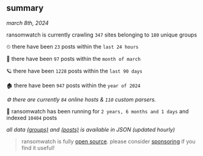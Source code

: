 
## summary
_march 8th, 2024_

ransomwatch is currently crawling `347` sites belonging to `180` unique groups

⏲ there have been `23` posts within the `last 24 hours`

🦈 there have been `97` posts within the `month of march`

🪐 there have been `1228` posts within the `last 90 days`

🏚 there have been `947` posts within the `year of 2024`

_⚙️ there are currently `84` online hosts & `110` custom parsers._

🦕 ransomwatch has been running for `2 years, 6 months and 1 days` and indexed `10404` posts

_all data  [(groups)](http://ransomwhat.telemetry.ltd/groups) and [(posts)](http://ransomwhat.telemetry.ltd/posts) is available in JSON (updated hourly)_

> ransomwatch is fully [open source](https://github.com/joshhighet/ransomwatch#ransomwatch--). please consider [sponsoring](https://github.com/sponsors/joshhighet) if you find it useful!
